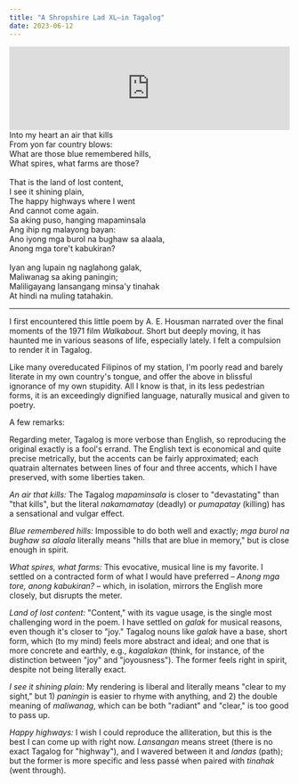 ```yaml
---
title: "A Shropshire Lad XL—in Tagalog"
date: 2023-06-12
---
```


<iframe width="100%" height="150" scrolling="no" frameborder="no" allow="autoplay" src="https://w.soundcloud.com/player/?url=https%3A//api.soundcloud.com/tracks/1537740271%3Fsecret_token%3Ds-7PhqBdJAvWA&color=%23112c39&auto_play=false&hide_related=true&show_comments=false&show_user=false&show_reposts=false&show_teaser=false&visual=true"></iframe>

<div class="row">
  <div class="col-md-6 my-4">
    <div>Into my heart an air that kills</div>
    <div>From yon far country blows:</div>
    <div>What are those blue remembered hills,</div>
    <div>What spires, what farms are those?</div>
    <br>
    <div>That is the land of lost content,</div>
    <div>I see it shining plain,</div>
    <div>The happy highways where I went</div>
    <div>And cannot come again.</div>
  </div>
  <div class="col-md-6 my-4">
    <div>Sa aking puso, hanging mapaminsala</div>
    <div>Ang ihip ng malayong bayan:</div>
    <div>Ano iyong mga burol na bughaw sa alaala,</div>
    <div>Anong mga tore't kabukiran?</div>
    <br>
    <div>Iyan ang lupain ng naglahong galak,</div>
    <div>Maliwanag sa aking paningin;</div>
    <div>Maliligayang lansangang minsa'y tinahak</div>
    <div>At hindi na muling tatahakin.</div>
  </div>
</div>

***

I first encountered this little poem by A. E. Housman narrated over the final moments of the 1971 film _Walkabout_. Short but deeply moving, it has haunted me in various seasons of life, especially lately. I felt a compulsion to render it in Tagalog.

Like many overeducated Filipinos of my station, I'm poorly read and barely literate in my own country's tongue, and offer the above in blissful ignorance of my own stupidity. All I know is that, in its less pedestrian forms, it is an exceedingly dignified language, naturally musical and given to poetry.

A few remarks:

Regarding meter, Tagalog is more verbose than English, so reproducing the original exactly is a fool's errand. The English text is economical and quite precise metrically, but the accents can be fairly approximated; each quatrain alternates between lines of four and three accents, which I have preserved, with some liberties taken.

_An air that kills:_ The Tagalog _mapaminsala_ is closer to "devastating" than "that kills", but the literal _nakamamatay_ (deadly) or _pumapatay_ (killing) has a sensational and vulgar effect.

_Blue remembered hills:_ Impossible to do both well and exactly; _mga burol na bughaw sa alaala_ literally means "hills that are blue in memory," but is close enough in spirit.

_What spires, what farms:_ This evocative, musical line is my favorite. I settled on a contracted form of what I would have preferred – _Anong mga tore, anong kabukiran?_ – which, in isolation, mirrors the English more closely, but disrupts the meter.

_Land of lost content:_ "Content," with its vague usage, is the single most challenging word in the poem. I have settled on _galak_ for musical reasons, even though it's closer to "joy." Tagalog nouns like _galak_ have a base, short form, which (to my mind) feels more abstract and ideal; and one that is more concrete and earthly, e.g., _kagalakan_ (think, for instance, of the distinction between "joy" and "joyousness"). The former feels right in spirit, despite not being literally exact.

_I see it shining plain:_ My rendering is liberal and literally means "clear to my sight," but 1) _paningin_ is easier to rhyme with anything, and 2) the double meaning of _maliwanag_, which can be both "radiant" and "clear," is too good to pass up.

_Happy highways:_ I wish I could reproduce the alliteration, but this is the best I can come up with right now. _Lansangan_ means street (there is no exact Tagalog for "highway"), and I wavered between it and _landas_ (path); but the former is more specific and less passé when paired with _tinahak_ (went through).

